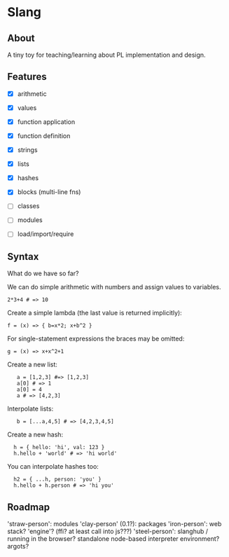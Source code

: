 # Slang

## About

A tiny toy for teaching/learning about PL implementation and design.

## Features
 - [x] arithmetic
 - [x] values
 - [x] function application
 - [x] function definition
 - [x] strings
 - [x] lists
 - [x] hashes
 - [x] blocks (multi-line fns)
 - [ ] classes
 - [ ] modules
 - [ ] load/import/require

    

## Syntax

What do we have so far?

We can do simple arithmetic with numbers and assign values to variables.
 
    2*3+4 # => 10

Create a simple lambda (the last value is returned implicitly):

    f = (x) => { b=x*2; x+b^2 }

For single-statement expressions the braces may be omitted:

    g = (x) => x+x^2+1

Create a new list:

```
   a = [1,2,3] #=> [1,2,3]
   a[0] # => 1
   a[0] = 4
   a # => [4,2,3]
```

Interpolate lists:
```
   b = [...a,4,5] # => [4,2,3,4,5]
```

Create a new hash:

```
  h = { hello: 'hi', val: 123 } 
  h.hello + 'world' # => 'hi world'
```

You can interpolate hashes too:

```
  h2 = { ...h, person: 'you' }
  h.hello + h.person # => 'hi you'
```

## Roadmap

'straw-person': modules
'clay-person' (0.1?): packages
'iron-person': web stack? 'engine'? (ffi? at least call into js???)
'steel-person': slanghub / running in the browser? standalone node-based interpreter environment? argots?